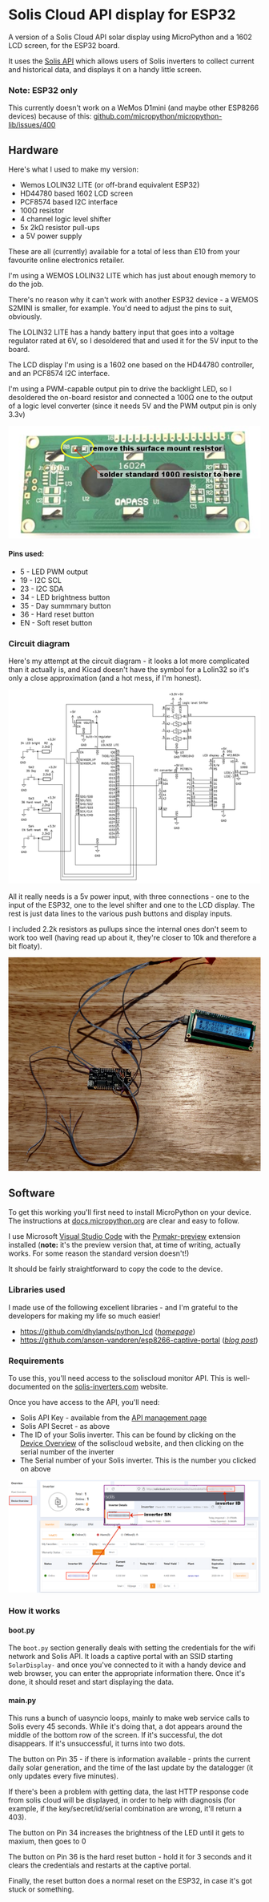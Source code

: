 # Solis Cloud API display for ESP32

A version of a Solis Cloud API solar display using MicroPython and a 1602 LCD screen, for the ESP32 board.

It uses the [Solis API](https://solis-service.solisinverters.com/en/support/solutions/articles/44002212561-api-access-soliscloud) which allows users of Solis inverters to collect current and historical data, and displays it on a handy little screen.

### Note: ESP32 only
This currently doesn't work on a WeMos D1mini (and maybe other ESP8266 devices) because of this:
[github.com/micropython/micropython-lib/issues/400](https://github.com/micropython/micropython-lib/issues/400) 

## Hardware
Here's what I used to make my version:
- Wemos LOLIN32 LITE (or off-brand equivalent ESP32)
- HD44780 based 1602 LCD screen
- PCF8574 based I2C interface
- 100Ω resistor
- 4 channel logic level shifter
- 5x 2kΩ resistor pull-ups
- a 5V power supply

These are all (currently) available for a total of less than £10 from your favourite online electronics retailer.

I'm using a WEMOS LOLIN32 LITE which has just about enough memory to do the job. 

There's no reason why it can't work with another ESP32 device - a WEMOS S2MINI is smaller, for example. You'd need to adjust the pins to suit, obviously.

The LOLIN32 LITE has a handy battery input that goes into a voltage regulator rated at 6V, so I desoldered that and used it for the 5V input to the board.

The LCD display I'm using is a 1602 one based on the HD44780 controller, and an PCF8574 I2C interface.

I'm using a PWM-capable output pin to drive the backlight LED, so I desoldered the on-board resistor and connected a 100Ω one to the output of a logic level converter (since it needs 5V and the PWM output pin is only 3.3v)

![resistor position](docs/1602-resistor.png)

#### Pins used:
- 5 - LED PWM output
- 19 - I2C SCL
- 23 - I2C SDA
- 34 - LED brightness button
- 35 - Day summmary button
- 36 - Hard reset button
- EN - Soft reset button

### Circuit diagram
Here's my attempt at the circuit diagram - it looks a lot more complicated than it actually is, and Kicad doesn't have the symbol for a Lolin32 so it's only a close approximation (and a hot mess, if I'm honest).

![circuit diagram](docs/circuit-diagram.png)

All it really needs is a 5v power input, with three connections - one to the input of the ESP32, one to the level shifter and one to the LCD display. The rest is just data lines to the various push buttons and display inputs.

I included 2.2k resistors as pullups since the internal ones don't seem to work too well (having read up about it, they're closer to 10k and therefore a bit floaty).

![circuit photo](docs/circuit-photo.png)

## Software
To get this working you'll first need to install MicroPython on your device. The instructions at [docs.micropython.org](https://docs.micropython.org/en/latest/esp32/tutorial/intro.html) are clear and easy to follow.

I use Microsoft [Visual Studio Code](https://code.visualstudio.com/) with the [Pymakr-preview](https://marketplace.visualstudio.com/items?itemName=pycom.pymakr-preview) extension installed (**note:** it's the preview version that, at time of writing, actually works. For some reason the standard version doesn't!)

It should be fairly straightforward to copy the code to the device.

### Libraries used
I made use of the following excellent libraries - and I'm grateful to the developers for making my life so much easier!

- https://github.com/dhylands/python_lcd ([*homepage*](https://www.davehylands.com/))
- https://github.com/anson-vandoren/esp8266-captive-portal ([*blog post*](https://ansonvandoren.com/posts/esp8266-captive-web-portal-part-1/))

### Requirements
To use this, you'll need access to the soliscloud monitor API. This is well-documented on the [solis-inverters.com](https://solis-service.solisinverters.com/en/support/solutions/articles/44002212561-api-access-soliscloud) website.

Once you have access to the API, you'll need:
- Solis API Key - available from the [API management page](https://soliscloud.com/#/apiManage)
- Solis API Secret - as above
- The ID of your Solis inverter. This can be found by clicking on the [Device Overview](https://soliscloud.com/#/station/device) of the soliscloud website, and then clicking on the serial number of the inverter
- The Serial number of your Solis inverter. This is the number you clicked on above

![Solis website example](docs/solis-website.png)


### How it works

#### boot.py
The `boot.py` section generally deals with setting the credentials for the wifi network and Solis API. It loads a captive portal with an SSID starting `SolarDisplay-` and once you've connected to it with a handy device and web browser, you can enter the appropriate information there. Once it's done, it should reset and start displaying the data.

#### main.py
This runs a bunch of uasyncio loops, mainly to make web service calls to Solis every 45 seconds. While it's doing that, a dot appears around the middle of the bottom row of the screen. If it's successful, the dot disappears. If it's unsuccessful, it turns into two dots. 

The button on Pin 35 - if there is information available - prints the current daily solar generation, and the time of the last update by the datalogger (it only updates every five minutes). 

If there's been a problem with getting data, the last HTTP response code from solis cloud will be displayed, in order to help with diagnosis (for example, if the key/secret/id/serial combination are wrong, it'll return a 403).

The button on Pin 34 increases the brightness of the LED until it gets to maxium, then goes to 0

The button on Pin 36 is the hard reset button - hold it for 3 seconds and it clears the credentials and restarts at the captive portal.

Finally, the reset button does a normal reset on the ESP32, in case it's got stuck or something.